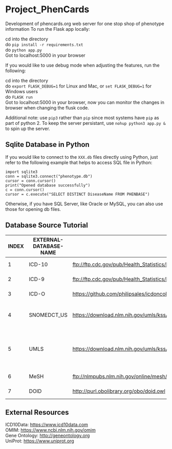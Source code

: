 # Project_PhenCards
Development of phencards.org web server for one stop shop of phenotype information
To run the Flask app locally:

cd into the directory   
do `pip install -r requirements.txt`  
do `python app.py`  
Got to localhost:5000 in your browser  
  
If you would like to use debug mode when adjusting the features, run the following:
  
cd into the directory  
do `export FLASK_DEBUG=1` for Linux and Mac, or `set FLASK_DEBUG=1` for Windows users  
do `FLASK run`  
Got to localhost:5000 in your browser, now you can monitor the changes in browser when changing the flusk code.  
  
Additional note: use `pip3` rather than `pip` since most systems have `pip` as part of python 2. To keep the server persistant, use `nohup python3 app.py &` to spin up the server.   

## Sqlite Database in Python
If you would like to connect to the `XXX.db` files directly using Python, just refer to the following example that helps to access SQL file in Python:
```
import sqlite3  
conn = sqlite3.connect("phenotype.db")  
cursor = conn.cursor()   
print("Opened database successfully")  
c = conn.cursor()  
cursor = c.execute("SELECT DISTINCT DiseaseName FROM PHENBASE")
```
Otherwise, if you have SQL Server, like Oracle or MySQL, you can also use those for opening db files.


## Database Source Tutorial
| INDEX | EXTERNAL-DATABASE-NAME  | SOURCE-LINK  | INSTRUCTIONS  |  COMMENTS |
|---|---|---|---|---|
| 1 | ICD-10  | ftp://ftp.cdc.gov/pub/Health_Statistics/NCHS/Publications/ICD10CM/2020/icd10cm_order_2020.txt  |    No permission required| Use the link to download  |
| 2  |  ICD-9 |  ftp://ftp.cdc.gov/pub/Health_Statistics/NCHS/Publications/ICD-9/ucod.txt |    No permission required| Use the link to download  |
| 3  | ICD-O  | https://github.com/philipsales/icdoncology-3/blob/master/icd-oncology.v3.json  |    No permission required| Use the link to download  |
| 4  |  SNOMEDCT_US |https://download.nlm.nih.gov/umls/kss/IHTSDO20200131/SnomedCT_InternationalRF2_PRODUCTION_20200131T120000Z.zip |  If `account`/`password` is needed, use the following: `zhouy6`/`Zyy.1234WGlab` |  Need account information for download permission, around 500M|
| 5  | UMLS  | https://download.nlm.nih.gov/umls/kss/2019AB/umls-2019AB-full.zip  |  If `account`/`password` is needed, use the following: `zhouy6`/`Zyy.1234WGlab` |  Need account information for download permission, around 4GB; here is a useful tool to download using cluster: https://askubuntu.com/questions/29079/how-do-i-provide-a-username-and-password-to-wget|
| 6  | MeSH  | ftp://nlmpubs.nlm.nih.gov/online/mesh/MESH_FILES/xmlmesh/desc2020.gz  |    No permission required| Use the link to download  |
|  7 | DOID  |  http://purl.obolibrary.org/obo/doid.owl | No permission required  |  This is an HTML format file, need attention for parsing |



## External Resources
ICD10Data: https://www.icd10data.com   
OMIM: https://www.ncbi.nlm.nih.gov/omim   
Gene Ontology: http://geneontology.org  
UniProt: https://www.uniprot.org   
  
